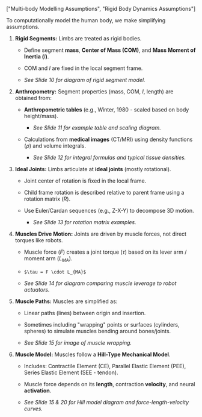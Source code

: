 ["Multi-body Modelling Assumptions", "Rigid Body Dynamics Assumptions"]

To computationally model the human body, we make simplifying assumptions.

1. **Rigid Segments:** Limbs are treated as rigid bodies.
    
    - Define segment **mass**, **Center of Mass (COM)**, and **Mass Moment of Inertia (**$I$**)**.
        
    - COM and $I$ are fixed in the local segment frame.
        
    - _See Slide 10 for diagram of rigid segment model._
        
2. **Anthropometry:** Segment properties (mass, COM, $I$, length) are obtained from:
    
    - **Anthropometric tables** (e.g., Winter, 1980 - scaled based on body height/mass).
        
        - _See Slide 11 for example table and scaling diagram._
            
    - Calculations from **medical images** (CT/MRI) using density functions ($\rho$) and volume integrals.
        
        - _See Slide 12 for integral formulas and typical tissue densities._
            
3. **Ideal Joints:** Limbs articulate at **ideal joints** (mostly rotational).
    
    - Joint center of rotation is fixed in the local frame.
        
    - Child frame rotation is described relative to parent frame using a rotation matrix ($R$).
        
    - Use Euler/Cardan sequences (e.g., Z-X-Y) to decompose 3D motion.
        
        - _See Slide 13 for rotation matrix examples._
            
4. **Muscles Drive Motion:** Joints are driven by muscle forces, not direct torques like robots.
    
    - Muscle force ($F$) creates a joint torque ($\tau$) based on its lever arm / moment arm ($L_{MA}$).
        
    - `$\tau = F \cdot L_{MA}$`
        
    - _See Slide 14 for diagram comparing muscle leverage to robot actuators._
        
5. **Muscle Paths:** Muscles are simplified as:
    
    - Linear paths (lines) between origin and insertion.
        
    - Sometimes including "wrapping" points or surfaces (cylinders, spheres) to simulate muscles bending around bones/joints.
        
    - _See Slide 15 for image of muscle wrapping._
        
6. **Muscle Model:** Muscles follow a **Hill-Type Mechanical Model**.
    
    - Includes: Contractile Element (CE), Parallel Elastic Element (PEE), Series Elastic Element (SEE - tendon).
        
    - Muscle force depends on its **length**, contraction **velocity**, and neural **activation**.
        
    - _See Slide 15 & 20 for Hill model diagram and force-length-velocity curves._